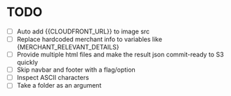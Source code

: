 # TODO

- [ ] Auto add {{CLOUDFRONT_URL}} to image src
- [ ] Replace hardcoded merchant info to variables like {MERCHANT_RELEVANT_DETAILS}
- [ ] Provide multiple html files and make the result json commit-ready to S3 quickly
- [ ] Skip navbar and footer with a flag/option
- [ ] Inspect ASCII characters
- [ ] Take a folder as an argument
